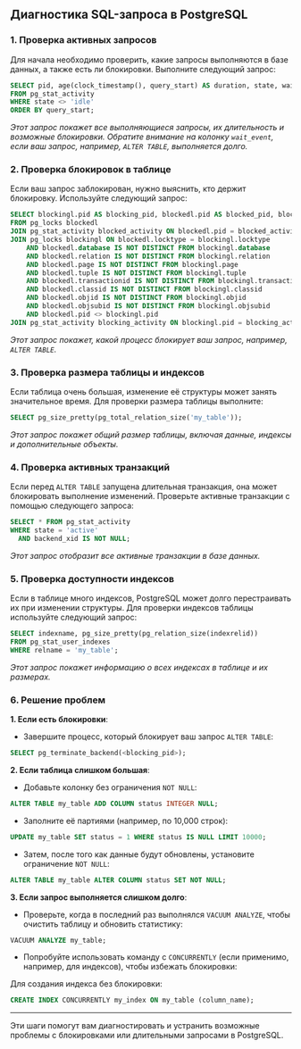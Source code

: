 ## **Диагностика SQL-запроса в PostgreSQL**

### **1. Проверка активных запросов**

Для начала необходимо проверить, какие запросы выполняются в базе данных, а также есть ли блокировки. Выполните следующий запрос:

```sql
SELECT pid, age(clock_timestamp(), query_start) AS duration, state, wait_event, query
FROM pg_stat_activity
WHERE state <> 'idle'
ORDER BY query_start;
```

_Этот запрос покажет все выполняющиеся запросы, их длительность и возможные блокировки. Обратите внимание на колонку `wait_event`, если ваш запрос, например, `ALTER TABLE`, выполняется долго._

### **2. Проверка блокировок в таблице**

Если ваш запрос заблокирован, нужно выяснить, кто держит блокировку. Используйте следующий запрос:

```sql
SELECT blockingl.pid AS blocking_pid, blockedl.pid AS blocked_pid, blocked_activity.query AS blocked_query
FROM pg_locks blockedl
JOIN pg_stat_activity blocked_activity ON blockedl.pid = blocked_activity.pid
JOIN pg_locks blockingl ON blockedl.locktype = blockingl.locktype 
    AND blockedl.database IS NOT DISTINCT FROM blockingl.database
    AND blockedl.relation IS NOT DISTINCT FROM blockingl.relation
    AND blockedl.page IS NOT DISTINCT FROM blockingl.page
    AND blockedl.tuple IS NOT DISTINCT FROM blockingl.tuple
    AND blockedl.transactionid IS NOT DISTINCT FROM blockingl.transactionid
    AND blockedl.classid IS NOT DISTINCT FROM blockingl.classid
    AND blockedl.objid IS NOT DISTINCT FROM blockingl.objid
    AND blockedl.objsubid IS NOT DISTINCT FROM blockingl.objsubid
    AND blockedl.pid <> blockingl.pid
JOIN pg_stat_activity blocking_activity ON blockingl.pid = blocking_activity.pid;
```

_Этот запрос покажет, какой процесс блокирует ваш запрос, например, `ALTER TABLE`._

### **3. Проверка размера таблицы и индексов**

Если таблица очень большая, изменение её структуры может занять значительное время. Для проверки размера таблицы выполните:

```sql
SELECT pg_size_pretty(pg_total_relation_size('my_table'));
```

_Этот запрос покажет общий размер таблицы, включая данные, индексы и дополнительные объекты._

### **4. Проверка активных транзакций**

Если перед `ALTER TABLE` запущена длительная транзакция, она может блокировать выполнение изменений. Проверьте активные транзакции с помощью следующего запроса:

```sql
SELECT * FROM pg_stat_activity 
WHERE state = 'active' 
  AND backend_xid IS NOT NULL;
```

_Этот запрос отобразит все активные транзакции в базе данных._

### **5. Проверка доступности индексов**

Если в таблице много индексов, PostgreSQL может долго перестраивать их при изменении структуры. Для проверки индексов таблицы используйте следующий запрос:

```sql
SELECT indexname, pg_size_pretty(pg_relation_size(indexrelid)) 
FROM pg_stat_user_indexes 
WHERE relname = 'my_table';
```

_Этот запрос покажет информацию о всех индексах в таблице и их размерах._

### **6. Решение проблем**

**1. Если есть блокировки**:
   - Завершите процесс, который блокирует ваш запрос `ALTER TABLE`:
   ```sql
   SELECT pg_terminate_backend(<blocking_pid>);
   ```

**2. Если таблица слишком большая**:
   - Добавьте колонку без ограничения `NOT NULL`:
   ```sql
   ALTER TABLE my_table ADD COLUMN status INTEGER NULL;
   ```
   - Заполните её партиями (например, по 10,000 строк):
   ```sql
   UPDATE my_table SET status = 1 WHERE status IS NULL LIMIT 10000;
   ```
   - Затем, после того как данные будут обновлены, установите ограничение `NOT NULL`:
   ```sql
   ALTER TABLE my_table ALTER COLUMN status SET NOT NULL;
   ```

**3. Если запрос выполняется слишком долго**:
   - Проверьте, когда в последний раз выполнялся `VACUUM ANALYZE`, чтобы очистить таблицу и обновить статистику:
   ```sql
   VACUUM ANALYZE my_table;
   ```
   - Попробуйте использовать команду с `CONCURRENTLY` (если применимо, например, для индексов), чтобы избежать блокировки:

   Для создания индекса без блокировки:
   ```sql
   CREATE INDEX CONCURRENTLY my_index ON my_table (column_name);
   ```

---

Эти шаги помогут вам диагностировать и устранить возможные проблемы с блокировками или длительными запросами в PostgreSQL.